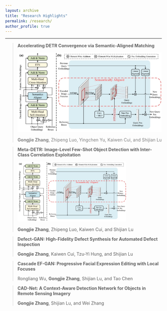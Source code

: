 ```yaml
---
layout: archive
title: "Research Highlights"
permalink: /research/
author_profile: true
---
```



<style>
gray { color: gray }
</style>


------


> **Accelerating DETR Convergence via Semantic-Aligned Matching**
>
> ![SAM-DETR](/images/SAM-DETR.jpg)
>
> <gray> **Gongjie Zhang**, Zhipeng Luo, Yingchen Yu, Kaiwen Cui, and Shijian Lu <gray>


> **Meta-DETR: Image-Level Few-Shot Object Detection with Inter-Class Correlation Exploitation**
>
> <img src="/images/SAM-DETR.jpg" alt="drawing" width="350"/>
>  
> **Gongjie Zhang**, Zhipeng Luo, Kaiwen Cui, and Shijian Lu


> **Defect-GAN: High-Fidelity Defect Synthesis for Automated Defect Inspection**
>  
> **Gongjie Zhang**, Kaiwen Cui, Tzu-Yi Hung, and Shijian Lu


> **Cascade EF-GAN: Progressive Facial Expression Editing with Local Focuses**
>  
> Rongliang Wu, **Gongjie Zhang**, Shijian Lu, and Tao Chen


> **CAD-Net: A Context-Aware Detection Network for Objects in Remote Sensing Imagery**
>  
> **Gongjie Zhang**, Shijian Lu, and Wei Zhang
